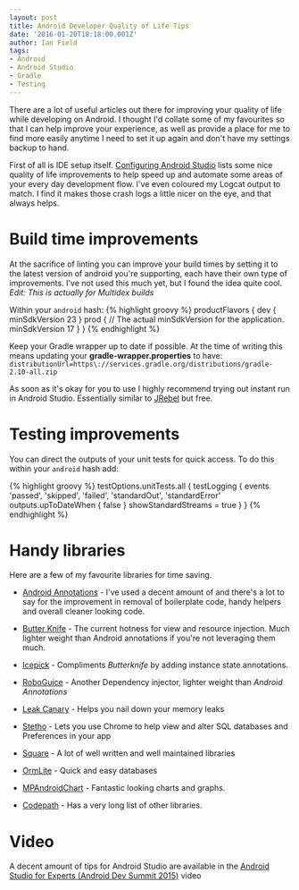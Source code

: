```yaml
---
layout: post
title: Android Developer Quality of Life Tips
date: '2016-01-20T18:18:00.001Z'
author: Ian Field
tags:
- Android
- Android Studio
- Gradle
- Testing
---
```

There are a lot of useful articles out there for improving your quality of life while developing on Android. I thought I'd collate some of my favourites so that I can help improve your experience, as well as provide a place for me to find more easily anytime I need to set it up again and don't have my settings backup to hand.

First of all is IDE setup itself. [Configuring Android Studio](https://medium.com/google-developer-experts/configuring-android-studio-4aa4f54f1153#.b69yd93gw) lists some nice quality of life improvements to help speed up and automate some areas of your every day development flow. I've even coloured my Logcat output to match. I find it makes those crash logs a little nicer on the eye, and that always helps.

# Build time improvements

At the sacrifice of linting you can improve your build times by setting it to the latest version of android you're supporting, each have their own type of improvements. I've not used this much yet, but I found the idea quite cool. *Edit: This is actually for Multidex builds*

Within your `android` hash:
{% highlight groovy %}
productFlavors {
    dev {
        minSdkVersion 23
    }
    prod {
        // The actual minSdkVersion for the application.
        minSdkVersion 17
    }
}
{% endhighlight %}

Keep your Gradle wrapper up to date if possible. At the time of writing this means updating your **gradle-wrapper.properties** to have:
`distributionUrl=https\://services.gradle.org/distributions/gradle-2.10-all.zip`

As soon as it's okay for you to use I highly recommend trying out instant run in Android Studio. Essentially similar to [JRebel](https://zeroturnaround.com/software/jrebel-for-android/) but free.

# Testing improvements

You can direct the outputs of your unit tests for quick access. To do this within your `android` hash add:

{% highlight groovy %}
testOptions.unitTests.all {
    testLogging {
        events 'passed', 'skipped', 'failed', 'standardOut', 'standardError'
        outputs.upToDateWhen { false }
        showStandardStreams = true
    }
}
{% endhighlight %}

# Handy libraries

Here are a few of my favourite libraries for time saving.

- [Android Annotations](http://androidannotations.org) - I've used a decent amount of and there's a lot to say for the improvement in removal of boilerplate code, handy helpers and overall cleaner looking code.

- [Butter Knife](http://jakewharton.github.io/butterknife/) - The current hotness for view and resource injection. Much lighter weight than Android annotations if you're not leveraging them much.

- [Icepick](https://github.com/frankiesardo/icepick) - Compliments *Butterknife* by adding instance state annotations.

- [RoboGuice](https://github.com/roboguice/roboguice) - Another Dependency injector, lighter weight than *Android Annotations*

- [Leak Canary](https://github.com/square/leakcanary) - Helps you nail down your memory leaks

- [Stetho](http://facebook.github.io/stetho/) - Lets you use Chrome to help view and alter SQL databases and Preferences in your app

- [Square](http://square.github.io/) - A lot of well written and well maintained libraries

- [OrmLite](http://ormlite.com/sqlite_java_android_orm.shtml) - Quick and easy databases

- [MPAndroidChart](https://github.com/PhilJay/MPAndroidChart) - Fantastic looking charts and graphs.

- [Codepath](https://guides.codepath.com/android/Must-Have-Libraries) - Has a very long list of other libraries.

# Video

A decent amount of tips for Android Studio are available in the [Android Studio for Experts (Android Dev Summit 2015)](https://www.youtube.com/watch?v=Y2GC6P5hPeA) video
